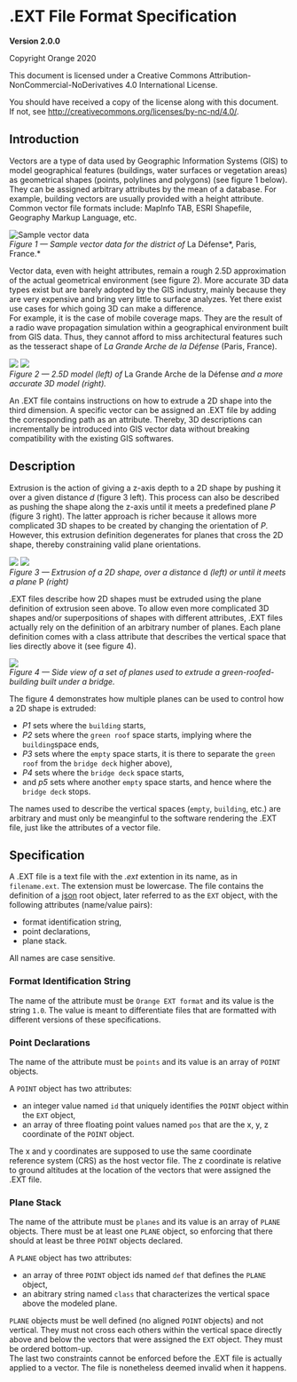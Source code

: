 # .EXT File Format Specification

**Version 2.0.0**

Copyright Orange 2020

This document is licensed under a Creative Commons Attribution-NonCommercial-NoDerivatives 4.0 International License.

You should have received a copy of the license along with this document.  
If not, see <http://creativecommons.org/licenses/by-nc-nd/4.0/>.

## Introduction

Vectors are a type of data used by Geographic Information Systems (GIS) to model geographical features (buildings, water surfaces or vegetation areas) as geometrical shapes (points, polylines and polygons) (see figure 1 below).
They can be assigned arbitrary attributes by the mean of a database.
For example, building vectors are usually provided with a height attribute.  
Common vector file formats include: MapInfo TAB, ESRI Shapefile, Geography Markup Language, etc.

![Sample vector data](SampleVectors.png)  
*Figure 1 — Sample vector data for the district of* La Défense*, Paris, France.*

Vector data, even with height attributes, remain a rough 2.5D approximation of the actual geometrical environment (see figure 2).
More accurate 3D data types exist but are barely adopted by the GIS industry, mainly because they are very expensive and bring very little to surface analyzes.
Yet there exist use cases for which going 3D can make a difference.  
For example, it is the case of mobile coverage maps.
They are the result of a radio wave propagation simulation within a geographical environment built from GIS data.
Thus, they cannot afford to miss architectural features such as the tesseract shape of _La Grande Arche de la Défense_ (Paris, France).

![](2.5dBuilding.png) ![](3dBuilding.png)  
*Figure 2 — 2.5D model (left) of* La Grande Arche de la Défense *and a more accurate 3D model (right).*

An .EXT file contains instructions on how to extrude a 2D shape into the third dimension.
A specific vector can be assigned an .EXT file by adding the corresponding path as an attribute.
Thereby, 3D descriptions can incrementally be introduced into GIS vector data without breaking compatibility with the existing GIS softwares.

## Description

Extrusion is the action of giving a z-axis depth to a 2D shape by pushing it over a given distance *d* (figure 3 left).
This process can also be described as pushing the shape along the z-axis until it meets a predefined plane *P*  (figure 3 right).
The latter approach is richer because it allows more complicated 3D shapes to be created by changing the orientation of *P*.
However, this extrusion definition degenerates for planes that cross the 2D shape, thereby constraining valid plane orientations.

![](simple_extrusion.svg) ![](simple_extrusion_plane.svg)  
*Figure 3 — Extrusion of a 2D shape, over a distance* d *(left) or until it meets a plane* P *(right)*

.EXT files describe how 2D shapes must be extruded using the plane definition of extrusion seen above.
To allow even more complicated 3D shapes and/or superpositions of shapes with different attributes, .EXT files actually rely on the definition of an arbitrary number of planes.
Each plane definition comes with a class attribute that describes the vertical space that lies directly above it (see figure 4).

![](plane_stack_example.svg)  
*Figure 4 — Side view of a set of planes used to extrude a green-roofed-building built under a bridge.*

The figure 4 demonstrates how multiple planes can be used to control how a 2D shape is extruded:

- *P1* sets where the `building` starts,
- *P2* sets where the `green roof` space starts, implying where the `building`space ends,
- *P3* sets where the `empty` space starts, it is there to separate the `green roof` from the `bridge deck` higher above),
- *P4* sets where the `bridge deck` space starts,
- and *p5* sets where another `empty` space starts, and hence where the `bridge deck` stops.

The names used to describe the vertical spaces (`empty`, `building`, etc.) are arbitrary and must only be meanginful to the software rendering the .EXT file, just like the attributes of a vector file.

## Specification

A .EXT file is a text file with the _.ext_ extention in its name, as in `filename.ext`.
The extension must be lowercase.
The file contains the definition of a [json](https://www.json.org/json-en.html) root object, later referred to as the `EXT` object, with the following attributes (name/value pairs):

- format identification string,
- point declarations,
- plane stack.

All names are case sensitive.

### Format Identification String

The name of the attribute must be `Orange EXT format` and its value is the string `1.0`.
The value is meant to differentiate files that are formatted with different versions of these specifications. 

### Point Declarations

The name of the attribute must be `points` and its value is an array of `POINT` objects.

A `POINT` object has two attributes:

- an integer value named `id` that uniquely identifies the `POINT` object within the `EXT` object,
- an array of three floating point values named `pos` that are the x, y, z coordinate of the `POINT` object. 

The x and y coordinates are supposed to use the same coordinate reference system (CRS) as the host vector file.
The z coordinate is relative to ground altitudes at the location of the vectors that were assigned the .EXT file.

### Plane Stack

The name of the attribute must be `planes` and its value is an array of `PLANE` objects.
There must be at least one `PLANE` object, so enforcing that there should at least be three `POINT` objects declared.

A `PLANE` object has two attributes:

- an array of three `POINT` object ids named `def` that defines the `PLANE` object,
- an abitrary string named `class` that characterizes the vertical space above the modeled plane.

`PLANE` objects must be well defined (no aligned `POINT` objects) and not vertical.
They must not cross each others within the vertical space directly above and below the vectors that were assigned the `EXT` object.
They must be ordered bottom-up.  
The last two constraints cannot be enforced before the .EXT file is actually applied to a vector.
The file is nonetheless deemed invalid when it happens.